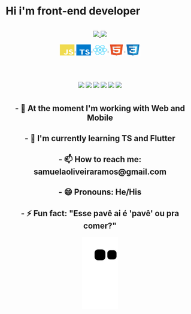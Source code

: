 # Hi i'm front-end developer
<br>
<div align="center">
  <a href="https://github.com/samuelrms">
  <img height="190rem" src="https://github-readme-stats.vercel.app/api?username=samuelrms&show_icons=true&theme=dark&include_all_commits=true&count_private=true"/>
  <img height="190rem" src="https://github-readme-stats.vercel.app/api/top-langs/?username=samuelrms&layout=compact&langs_count=7&theme=dark"/>
</div>

  <div align="center"><br>
  <img align="center" alt="Samuel-Js" height="30" width="40" src="https://raw.githubusercontent.com/devicons/devicon/master/icons/javascript/javascript-plain.svg">
  <img align="center" alt="Samuel-Ts" height="30" width="40" src="https://raw.githubusercontent.com/devicons/devicon/master/icons/typescript/typescript-plain.svg">
  <img align="center" alt="Samuel-React" height="30" width="40" src="https://raw.githubusercontent.com/devicons/devicon/master/icons/react/react-original.svg">
  <img align="center" alt="Samuel-HTML" height="30" width="40" src="https://raw.githubusercontent.com/devicons/devicon/master/icons/html5/html5-original.svg">
  <img align="center" alt="Samuel-CSS" height="30" width="40" src="https://raw.githubusercontent.com/devicons/devicon/master/icons/css3/css3-original.svg">
</div>

  #
  
 <br> <div align="center">
      <a href="https://www.youtube.com/channel/UC0VcrNBxasnCX8Oee38BsnA" target="_blank"><img src="https://img.shields.io/badge/YouTube-FF0000?style=for-the-badge&logo=youtube&logoColor=white" target="_blank"></a>
  <a href="https://www.instagram.com/ramoos.sam/" target="_blank"><img src="https://img.shields.io/badge/-Instagram-%23E4405F?style=for-the-badge&logo=instagram&logoColor=white" target="_blank"></a>
 <a href="https://discord.gg/FkMQeTrrj6" target="_blank"><img src="https://img.shields.io/badge/Discord-7289DA?style=for-the-badge&logo=discord&logoColor=white" target="_blank"></a> 
  <a href = "mailto:samuelaoliveiraramos@gmail.com"><img src="https://img.shields.io/badge/-Gmail-%23333?style=for-the-badge&logo=gmail&logoColor=dark" target="_blank"></a>
  <a href="https://www.linkedin.com/in/samuelaoramos/" target="_blank"><img src="https://img.shields.io/badge/-LinkedIn-%230077B5?style=for-the-badge&logo=linkedin&logoColor=white" target="_blank"></a> 
      <a href="https://api.whatsapp.com/send?1=pt_BR&phone=553497100399" target="_blank"><img src="https://img.shields.io/badge/WhatsApp-25D366?style=for-the-badge&logo=whatsapp&logoColor=white" target="_blank"></a>
  </div>
  
  #
  <div align="center" >
    <h2> - 🔭 At the moment I'm working with Web and Mobile </h2>
<h2>- 🌱 I'm currently learning TS and Flutter</h2>
<h2>- 📫 How to reach me: samuelaoliveiraramos@gmail.com</h2>
<h2>- 😄 Pronouns: He/His</h2>
<h2>- ⚡ Fun fact: "Esse pavê ai é 'pavê' ou pra comer?"</h2>
  </div>
  <div align="center">
      <img src="https://github.com/samuelrms/samuelrms/blob/output/github-contribution-grid-snake.svg">
  </div>
